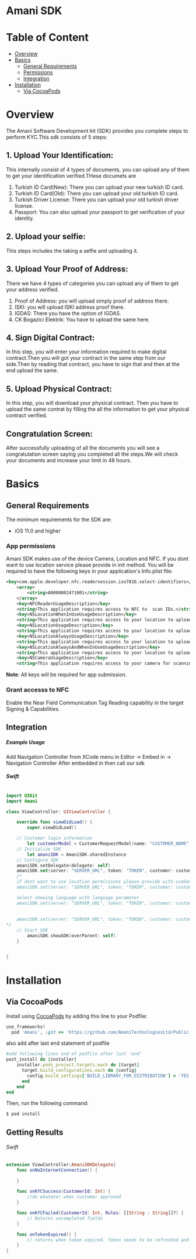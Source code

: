 # Amani SDK #

# Table of Content
- [Overview](#overview)
- [Basics](#basics)
    - [General Requirements](#general-requirements)
    - [Permissions](#permissions)
    - [Integration](#integration)
- [Installation](#Installation)
    - [Via CocoaPods](#via-cocoaPods)


# Overview

The Amani Software Development kit (SDK) provides you complete steps to perform KYC.This sdk consists of 5 steps:

## 1. Upload Your Identification:  

This internally consist of 4 types of documents, you can upload any of them to get your identification verified.THese documets are
1. Turkish ID Card(New): There you can upload your new turkish ID card.
2. Turkish ID Card(Old): There you can upload your old turkish ID card.
3. Turkish Driver License: There you can upload your old turkish driver license.
4. Passport: You can also upload your passport to get verification of your identity.

## 2. Upload your selfie:

This steps includes the taking a selfie and uploading it.


## 3. Upload Your Proof of Address:

There we have 4 types of categories you can upload any of them to get your address verified.  
1. Proof of Address: you will upload simply proof of address there.  
2. ISKI: you will upload ISKI address proof there.  
3. IGDAS: There you have the option of IGDAS.  
4. CK Bogazici Elektrik: You have to upload the same here.  

## 4. Sign Digital Contract:

In this step, you will enter your information required to make digital contract.Then you will got your contract in the same step from our side.Then by reading that contract, you have to sign that and then at the end upload the same.

## 5. Upload Physical Contract:

In this step, you will download your physical contract. Then you have to upload the same contrat by filling the all the information to get your physical contract verified.

## Congratulation Screen:

After successfully uploading of all the documents you will see a congratulation screen saying you completed all the steps.We will check your documents and
increase your limit in 48 hours.

# Basics

## General Requirements
The minimum requirements for the SDK are:  
* iOS 11.0 and higher  


### App permissions

Amani SDK makes use of the device Camera, Location and NFC. If you dont want to use location service please provide in init method. You will be required to have the following keys in your application's Info.plist file:

```xml
<key>com.apple.developer.nfc.readersession.iso7816.select-identifiers</key>
	<array>
		<string>A0000002471001</string>
	</array>
	<key>NFCReaderUsageDescription</key>
	<string>This application requires access to NFC to  scan IDs.</string>
	<key>NSLocationWhenInUseUsageDescription</key>
	<string>This application requires access to your location to upload the document.</string>
	<key>NSLocationUsageDescription</key>
	<string>This application requires access to your location to upload the document.</string>
	<key>NSLocationAlwaysUsageDescription</key>
	<string>This application requires access to your location to upload the document.</string>
	<key>NSLocationAlwaysAndWhenInUseUsageDescription</key>
	<string>This application requires access to your location to upload the document.</string>
	<key>NSCameraUsageDescription</key>
	<string>This application requires access to your camera for scanning and uploading the document.</string>
```
**Note**: All keys will be required for app submission.

### Grant accesss to NFC
Enable the Near Field Communication Tag Reading capability in the target Signing & Capabilities. 


## Integration

##### Example Usage
Add Navigation Controller from XCode menu in Editor -> Embed in -> Navigation Controller
After embedded in then call our sdk

##### Swift

```swift

import UIKit
import Amani

class ViewController: UIViewController {

    override func viewDidLoad() {
        super.viewDidLoad()

	// Customer login information
        let customerModel = CustomerRequestModel(name: "CUSTOMER_NAME", email: "CUSTOMER_EMAIL", phone: "CUSTOMER_PHONE_NUMBER", idCardNumber: "CUSTOMER_ID_CARD")
	// Initialize SDK 
        let amaniSDK = AmaniSDK.sharedInstance
	// Configure SDK 
	amaniSDK.setDelegate(delegate: self)
	amaniSDK.set(server: "SERVER_URL", token: "TOKEN", customer: customer)
	/*
	if dont want to use location permissions please provide with useGeoLocation parameter
	amaniSDK.set(server: "SERVER_URL", token: "TOKEN", customer: customer,useGeoLocation: false)

	select showing language with language parameter
	amaniSDK.set(server: "SERVER_URL", token: "TOKEN", customer: customer,language: "tr")
	
	
	amaniSDK.set(server: "SERVER_URL", token: "TOKEN", customer: customer,useGeoLocation: false,language: "tr")
*/
	// Start SDK 
        amaniSDK.showSDK(overParent: self)
    }


}


```

# Installation

## Via CocoaPods

Install using [CocoaPods](http://cocoapods.org) by adding this line to your Podfile:


```ruby
use_frameworks!
  pod 'Amani', :git => 'https://github.com/AmaniTechnologiesLtd/Public-IOS-SDK.git', :tag => '1.2.1'
```
also add after last end statement of podfile 

```ruby
#add following lines end of podfile after last 'end'
post_install do |installer|
	installer.pods_project.targets.each do |target|
	  target.build_configurations.each do |config|
	    config.build_settings['BUILD_LIBRARY_FOR_DISTRIBUTION'] = 'YES'
	  end
	end
end
```

Then, run the following command:

```bash
$ pod install
```

## Getting Results 

###### Swift

```swift
extension ViewController:AmaniSDKDelegate{
	func onNoInternetConnection() {
        
    }

    func onKYCSuccess(CustomerId: Int) {
        //do whatever when customer approved
    }

    func onKYCFailed(CustomerId: Int, Rules: [[String : String]]?) {
        // Returns uncompleted fields
    }

    func onTokenExpired() {
    	// returns when token expired. Token needs to be refreshed and restart instance 
    }
}
```
